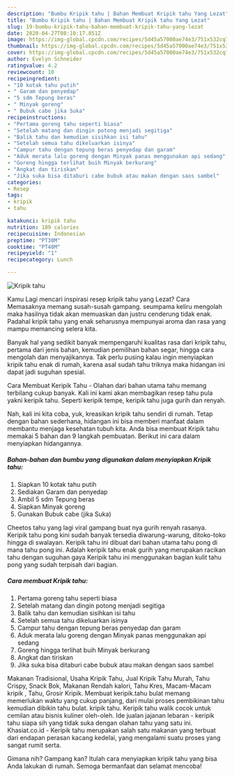 ```yaml
---
description: "Bumbu Kripik tahu | Bahan Membuat Kripik tahu Yang Lezat"
title: "Bumbu Kripik tahu | Bahan Membuat Kripik tahu Yang Lezat"
slug: 19-bumbu-kripik-tahu-bahan-membuat-kripik-tahu-yang-lezat
date: 2020-04-27T08:10:17.851Z
image: https://img-global.cpcdn.com/recipes/5d45a57000ae74e3/751x532cq70/kripik-tahu-foto-resep-utama.jpg
thumbnail: https://img-global.cpcdn.com/recipes/5d45a57000ae74e3/751x532cq70/kripik-tahu-foto-resep-utama.jpg
cover: https://img-global.cpcdn.com/recipes/5d45a57000ae74e3/751x532cq70/kripik-tahu-foto-resep-utama.jpg
author: Evelyn Schneider
ratingvalue: 4.2
reviewcount: 10
recipeingredient:
- "10 kotak tahu putih"
- " Garam dan penyedap"
- "5 sdm Tepung beras"
- " Minyak goreng"
- " Bubuk cabe jika Suka"
recipeinstructions:
- "Pertama goreng tahu seperti biasa"
- "Setelah matang dan dingin potong menjadi segitiga"
- "Balik tahu dan kemudian sisihkan isi tahu"
- "Setelah semua tahu dikeluarkan isinya"
- "Campur tahu dengan tepung beras penyedap dan garam"
- "Aduk merata lalu goreng dengan Minyak panas menggunakan api sedang"
- "Goreng hingga terlihat buih Minyak berkurang"
- "Angkat dan tiriskan"
- "Jika suka bisa ditaburi cabe bubuk atau makan dengan saos sambel"
categories:
- Resep
tags:
- kripik
- tahu

katakunci: kripik tahu 
nutrition: 189 calories
recipecuisine: Indonesian
preptime: "PT30M"
cooktime: "PT48M"
recipeyield: "1"
recipecategory: Lunch

---
```



![Kripik tahu](https://img-global.cpcdn.com/recipes/5d45a57000ae74e3/751x532cq70/kripik-tahu-foto-resep-utama.jpg)

Kamu Lagi mencari inspirasi resep kripik tahu yang Lezat? Cara Memasaknya memang susah-susah gampang. seumpama keliru mengolah maka hasilnya tidak akan memuaskan dan justru cenderung tidak enak. Padahal kripik tahu yang enak seharusnya mempunyai aroma dan rasa yang mampu memancing selera kita.

Banyak hal yang sedikit banyak mempengaruhi kualitas rasa dari kripik tahu, pertama dari jenis bahan, kemudian pemilihan bahan segar, hingga cara mengolah dan menyajikannya. Tak perlu pusing kalau ingin menyiapkan kripik tahu enak di rumah, karena asal sudah tahu triknya maka hidangan ini dapat jadi suguhan spesial.

Cara Membuat Keripik Tahu - Olahan dari bahan utama tahu memang terbilang cukup banyak. Kali ini kami akan membagikan resep tahu pula yakni keripik tahu. Seperti keripik tempe, keripik tahu juga gurih dan renyah.


Nah, kali ini kita coba, yuk, kreasikan kripik tahu sendiri di rumah. Tetap dengan bahan sederhana, hidangan ini bisa memberi manfaat dalam membantu menjaga kesehatan tubuh kita. Anda bisa membuat Kripik tahu memakai 5 bahan dan 9 langkah pembuatan. Berikut ini cara dalam menyiapkan hidangannya.

<!--inarticleads1-->

##### Bahan-bahan dan bumbu yang digunakan dalam menyiapkan Kripik tahu:

1. Siapkan 10 kotak tahu putih
1. Sediakan  Garam dan penyedap
1. Ambil 5 sdm Tepung beras
1. Siapkan  Minyak goreng
1. Gunakan  Bubuk cabe (jika Suka)


Cheetos tahu yang lagi viral gampang buat nya gurih renyah rasanya. Keripik tahu pong kini sudah banyak tersedia diwarung-warung, ditoko-toko hingga di swalayan. Keripik tahu ini dibuat dari bahan utama tahu pong di mana tahu pong ini. Adalah keripik tahu enak gurih yang merupakan racikan tahu dengan suguhan gaya Keripik tahu ini menggunakan bagian kulit tahu pong yang sudah terpisah dari bagian. 

<!--inarticleads2-->

##### Cara membuat Kripik tahu:

1. Pertama goreng tahu seperti biasa
1. Setelah matang dan dingin potong menjadi segitiga
1. Balik tahu dan kemudian sisihkan isi tahu
1. Setelah semua tahu dikeluarkan isinya
1. Campur tahu dengan tepung beras penyedap dan garam
1. Aduk merata lalu goreng dengan Minyak panas menggunakan api sedang
1. Goreng hingga terlihat buih Minyak berkurang
1. Angkat dan tiriskan
1. Jika suka bisa ditaburi cabe bubuk atau makan dengan saos sambel


Makanan Tradisional, Usaha Kripik Tahu, Jual Kripik Tahu Murah, Tahu Crispy, Snack Bok, Makanan Rendah kalori, Tahu Kres, Macam-Macam kripik , Tahu, Grosir Kripik. Membuat keripik.tahu bulat memang memerlukan waktu yang cukup panjang, dari mulai proses pembikinan tahu kemudian dibikin tahu bulat. kripik tahu. Keripik tahu walik cocok untuk cemilan atau bisnis kuliner oleh-oleh. Ide jualan jajanan lebaran - keripik tahu siapa sih yang tidak suka dengan olahan tahu yang satu ini. Khasiat.co.id - Keripik tahu merupakan salah satu makanan yang terbuat dari endapan perasan kacang kedelai, yang mengalami suatu proses yang sangat rumit serta. 

Gimana nih? Gampang kan? Itulah cara menyiapkan kripik tahu yang bisa Anda lakukan di rumah. Semoga bermanfaat dan selamat mencoba!
